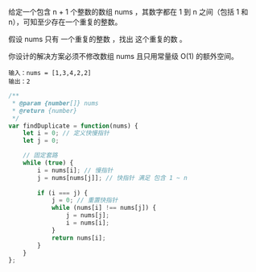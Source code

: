 给定一个包含 n + 1 个整数的数组 nums ，其数字都在 1 到 n 之间（包括 1 和 n），可知至少存在一个重复的整数。

假设 nums 只有 一个重复的整数 ，找出 这个重复的数 。

你设计的解决方案必须不修改数组 nums 且只用常量级 O(1) 的额外空间。

```
输入：nums = [1,3,4,2,2]
输出：2
```


```js
/**
 * @param {number[]} nums
 * @return {number}
 */
var findDuplicate = function(nums) {
    let i = 0; // 定义快慢指针
    let j = 0;

    // 固定套路
    while (true) {
        i = nums[i]; // 慢指针
        j = nums[nums[j]]; // 快指针 满足 包含 1 ~ n 
        
        if (i === j) {
            j = 0; // 重置快指针
            while (nums[i] !== nums[j]) {
                j = nums[j];
                i = nums[i];
            }
            return nums[i];
        }
    }
};

```
